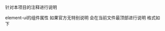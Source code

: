 
针对本项目的注释进行说明

element-ui的组件属性 如果官方无特别说明 会在当前文件最顶部进行说明
格式如下
<!-- 更新组件说明
  提供了: xxx
 -->
<!-- 
  属性说明
  index:
  data:
  width:
 -->